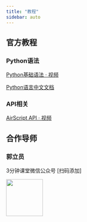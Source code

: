 ```yaml
---
title: "教程"
sidebar: auto
---
```



## 官方教程

### Python语法

[Python基础语法 · 视频](https://www.bilibili.com/video/BV1WX4y1s7Ab)

[Python语言中文文档](https://www.runoob.com/python3/python3-basic-syntax.html)

### API相关

[AirScript API · 视频](https://www.bilibili.com/video/BV1HX4y1i7pf)

## 合作导师

### 郭立员

3分钟课堂微信公众号 [扫码添加]

<img style="width:100px;height:100px" src="https://airscript.oss-cn-hangzhou.aliyuncs.com/res/img/doc/gly3mkt.jpeg">



